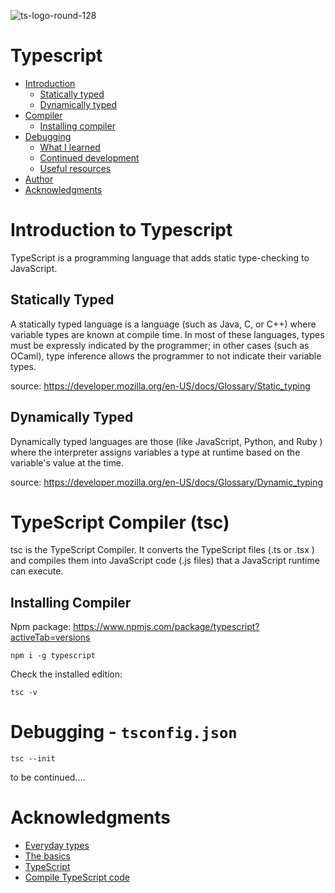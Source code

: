 
![ts-logo-round-128](https://github.com/elic4vet/Tsc-project/assets/86532060/83781108-c350-4330-bdd7-3f77cfb97003)

# Typescript  
  
- [Introduction](#introduction)
  - [Statically typed](#statically-typed)
  - [Dynamically typed](#dynamically-typed)
- [Compiler](#typescript-compiler)
  - [Installing compiler](#installing-compiler)
- [Debugging](#typescript-compiler)
  - [What I learned](#what-i-learned)
  - [Continued development](#continued-development)
  - [Useful resources](#useful-resources)
- [Author](#author)
- [Acknowledgments](#acknowledgments)


# Introduction to Typescript 

TypeScript is a programming language that adds static type-checking to JavaScript.

## Statically Typed
A statically typed language is a language (such as Java, C, or C++) where variable types are known at compile time. In most of these languages, 
types must be expressly indicated by the programmer; in other cases (such as OCaml), type inference allows the programmer to not indicate their variable types.

source: https://developer.mozilla.org/en-US/docs/Glossary/Static_typing 

## Dynamically Typed 

Dynamically typed languages are those (like JavaScript, Python, and Ruby ) where the interpreter assigns variables a type at runtime based on the variable's value at the time.

source: https://developer.mozilla.org/en-US/docs/Glossary/Dynamic_typing


# TypeScript Compiler (tsc)
tsc is the TypeScript Compiler. It converts the TypeScript files (.ts or .tsx ) and compiles them into JavaScript code (.js files) that a JavaScript runtime can execute.

## Installing Compiler

Npm package: https://www.npmjs.com/package/typescript?activeTab=versions

```
npm i -g typescript 
```

Check the installed edition: 
```
tsc -v
```
 
# Debugging - `tsconfig.json` 
```
tsc --init

```

to be continued.... 


# Acknowledgments

* [Everyday types](https://www.typescriptlang.org/docs/handbook/2/everyday-types.html)
* [The basics](https://www.typescriptlang.org/docs/handbook/2/basic-types.html)
* [TypeScript](https://developer.mozilla.org/en-US/docs/Glossary/TypeScript)
* [Compile TypeScript code](https://learn.microsoft.com/en-us/visualstudio/javascript/compile-typescript-code-npm?view=vs-2022)




